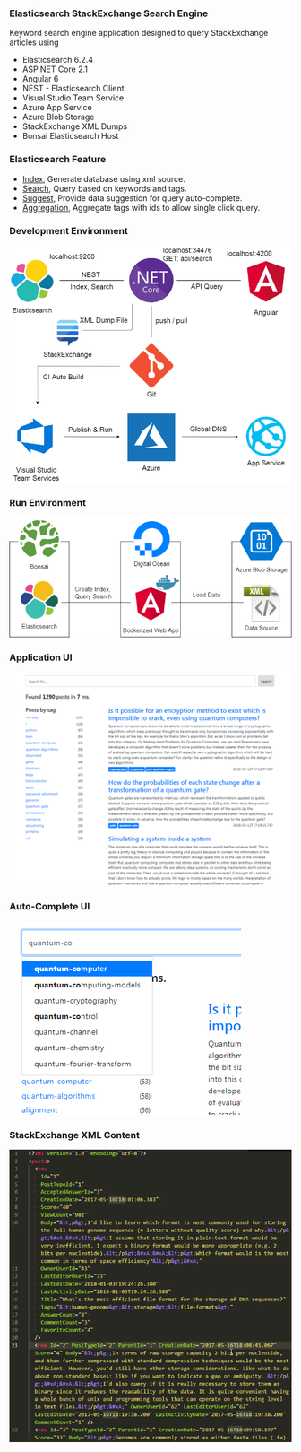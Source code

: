 ### Elasticsearch StackExchange Search Engine

Keyword search engine application designed to query StackExchange articles using
- Elasticsearch 6.2.4
- ASP.NET Core 2.1
- Angular 6
- NEST - Elasticsearch Client
- Visual Studio Team Service
- Azure App Service
- Azure Blob Storage
- StackExchange XML Dumps
- Bonsai Elasticsearch Host

### Elasticsearch Feature
- [Index](https://www.elastic.co/guide/en/elasticsearch/client/net-api/current/index-name-inference.html), Generate database using xml source.
- [Search](https://www.elastic.co/guide/en/elasticsearch/client/net-api/6.x/writing-queries.html), Query based on keywords and tags.
- [Suggest](https://www.elastic.co/guide/en/elasticsearch/client/net-api/6.x/suggest-usage.html), Provide data suggestion for query auto-complete.
- [Aggregation](https://www.elastic.co/guide/en/elasticsearch/client/net-api/6.x/writing-aggregations.html), Aggregate tags with ids to allow single click query.

### Development Environment

![alt text](https://raw.githubusercontent.com/code-badger/elastic-search-engine/master/development_environment_diagram.png)

### Run Environment

![alt text](https://raw.githubusercontent.com/code-badger/elastic-search-engine/master/run_environment_diagram.png)

### Application UI

![alt text](https://raw.githubusercontent.com/code-badger/elastic-search-engine/master/application_ui.png)

### Auto-Complete UI

![alt text](https://raw.githubusercontent.com/code-badger/elastic-search-engine/master/auto-complete_ui.png)

### StackExchange XML Content

![alt text](https://raw.githubusercontent.com/code-badger/elastic-search-engine/master/stack_exchange_xml.png)
